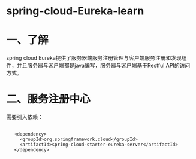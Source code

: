 # spring-cloud-Eureka-learn  
# 一、了解  
spring cloud Eureka提供了服务器端服务注册管理与客户端服务注册和发现组件，并且服务器与客户端都是java编写，服务器与客户端基于Restful API的访问方式。  
# 二、服务注册中心  
需要引入依赖：  
<pre>
 <code>
   &lt;dependency&gt;
     &lt;groupId&gt;org.springframework.cloud&lt;/groupId&gt;
     &lt;artifactId&gt;spring-cloud-starter-eureka-server&lt;/artifactId&gt;
   &lt;/dependency&gt;
 </code>
</pre>
